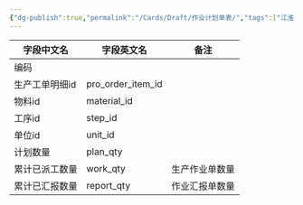 ```yaml
---
{"dg-publish":true,"permalink":"/Cards/Draft/作业计划单表/","tags":["江淮毅昌/蝶创I-MES/MES"]}
---
```



| **字段中文名** | **字段英文名**         | **备注**  |
| --------- | ----------------- | ------- |
| 编码        |                   |         |
| 生产工单明细id  | pro_order_item_id |         |
| 物料id      | material_id       |         |
| 工序id      | step_id           |         |
| 单位id      | unit_id           |         |
| 计划数量      | plan_qty          |         |
| 累计已派工数量   | work_qty          | 生产作业单数量 |
| 累计已汇报数量   | report_qty        | 作业汇报单数量 |